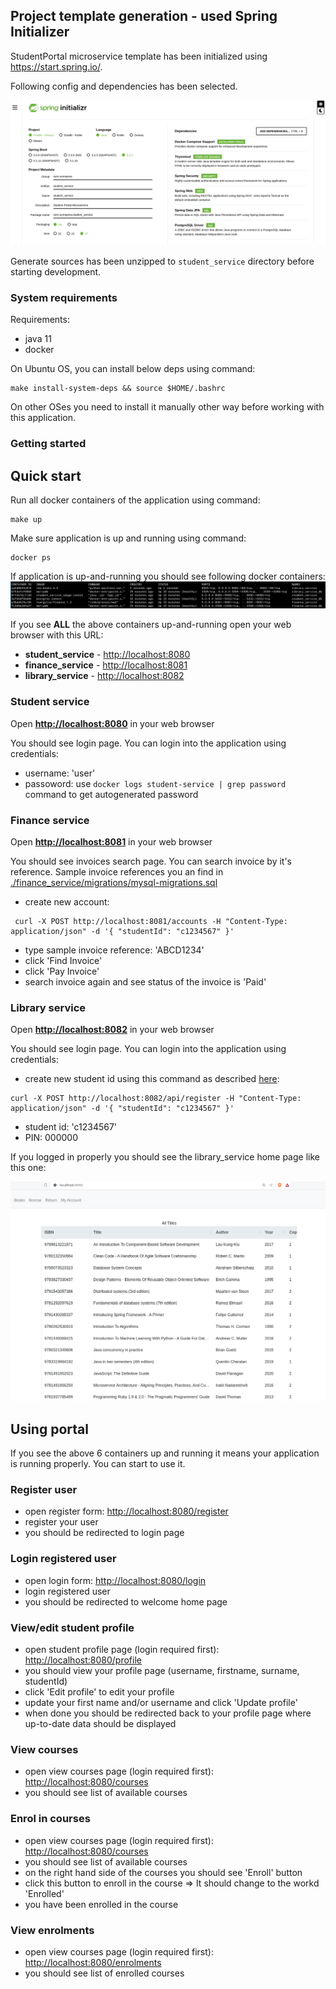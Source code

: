 ## Project template generation - used Spring Initializer

StudentPortal microservice template has been initialized using https://start.spring.io/. 

Following config and dependencies has been selected.

![Spring Initializer Configuration](./docs/spring_initializer.png)

Generate sources has been unzipped to `student_service` directory before
starting development.

### System requirements

Requirements:

* java 11
* docker

On Ubuntu OS, you can install below deps using command: 
```
make install-system-deps && source $HOME/.bashrc
```
On other OSes you need to install it manually other way before working with
this application.

### Getting started

## Quick start

Run all docker containers of the application using command:
```
make up
```

Make sure application is up and running using command:
```
docker ps
```
If application is up-and-running you should see following docker containers:
![Application containers](./docs/containers.png)

If you see **ALL** the above containers up-and-running open your web browser with this
URL: 

* **student_service** - [http://localhost:8080](http://localhost:8080)
* **finance_service** - [http://localhost:8081](http://localhost:8081)
* **library_service** - [http://localhost:8082](http://localhost:8082)

### Student service

Open **[http://localhost:8080](http://localhost:8080)** in your web browser

You should see login page. You can login into the application using
credentials:

* username: 'user'
* passoword: use `docker logs student-service | grep password` command to get autogenerated password

### Finance service

Open **[http://localhost:8081](http://localhost:8081)** in your web browser

You should see invoices search page. 
You can search invoice by it's reference. Sample invoice references you an find
in [./finance_service/migrations/mysql-migrations.sql](./finance_service/migrations/mysql-migrations.sql)

* create new account:
```
 curl -X POST http://localhost:8081/accounts -H "Content-Type: application/json" -d '{ "studentId": "c1234567" }'
```
* type sample invoice reference: 'ABCD1234'
* click 'Find Invoice' 
* click 'Pay Invoice'
* search invoice again and see status of the invoice is 'Paid' 

### Library service

Open **[http://localhost:8082](http://localhost:8082)** in your web browser

You should see login page. You can login into the application using
credentials:

* create new student id using this command as described [here](https://github.com/tvergilio/CESBooks?tab=readme-ov-file#api):
```
curl -X POST http://localhost:8082/api/register -H "Content-Type: application/json" -d '{ "studentId": "c1234567" }'
```
* student id: 'c1234567'
* PIN: 000000

If you logged in properly you should see the library_service home page like this one:

![library_service home page](./docs/library_service_home_page.png)


## Using portal

If you see the above 6 containers up and running it means your application is
running properly. You can start to use it.

### Register user

* open register form: [http://localhost:8080/register](http://localhost:8080/register)
* register your user
* you should be redirected to login page

### Login registered user

* open login form: [http://localhost:8080/login](http://localhost:8080/login)
* login registered user
* you should be redirected to welcome home page

### View/edit student profile

* open student profile page (login required first): [http://localhost:8080/profile](http://localhost:8080/profile)
* you should view your profile page (username, firstname, surname, studentId)
* click 'Edit profile' to edit your profile
* update your first name and/or username and click 'Update profile'
* when done you should be redirected back to your profile page where up-to-date data should be displayed

### View courses

* open view courses page (login required first): [http://localhost:8080/courses](http://localhost:8080/courses)
* you should see list of available courses

### Enrol in courses

* open view courses page (login required first): [http://localhost:8080/courses](http://localhost:8080/courses)
* you should see list of available courses
* on the right hand side of the courses you should see 'Enroll' button
* click this button to enroll in the course => It should change to the workd 'Enrolled'
* you have been enrolled in the course

### View enrolments

* open view courses page (login required first): [http://localhost:8080/enrolments](http://localhost:8080/enrolments)
* you should see list of enrolled courses
